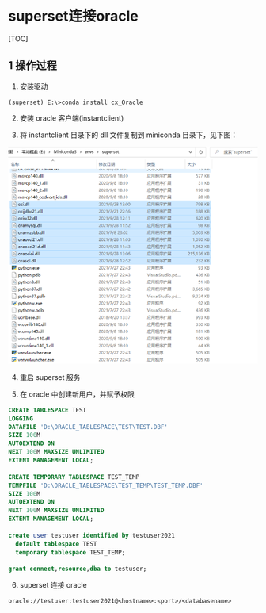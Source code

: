 # superset连接oracle

[TOC]

## 1 操作过程

1. 安装驱动

```
(superset) E:\>conda install cx_Oracle
```

2. 安装 oracle 客户端(instantclient)


3. 将 instantclient 目录下的 dll 文件复制到 miniconda 目录下，见下图：

![连接oracle](./image/连接oracle.png)

4. 重启 superset 服务

5. 在 oracle 中创建新用户，并赋予权限

```sql
CREATE TABLESPACE TEST
LOGGING
DATAFILE 'D:\ORACLE_TABLESPACE\TEST\TEST.DBF'
SIZE 100M
AUTOEXTEND ON
NEXT 100M MAXSIZE UNLIMITED
EXTENT MANAGEMENT LOCAL;

CREATE TEMPORARY TABLESPACE TEST_TEMP
TEMPFILE 'D:\ORACLE_TABLESPACE\TEST_TEMP\TEST_TEMP.DBF'
SIZE 100M
AUTOEXTEND ON
NEXT 100M MAXSIZE UNLIMITED
EXTENT MANAGEMENT LOCAL;

create user testuser identified by testuser2021 
  default tablespace TEST 
  temporary tablespace TEST_TEMP;  

grant connect,resource,dba to testuser;
```

6. superset 连接 oracle

```
oracle://testuser:testuser2021@<hostname>:<port>/<databasename>
```